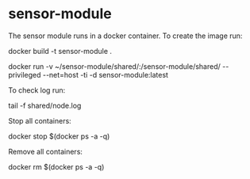 # sensor-module
The sensor module runs in a docker container. 
To create the image run:

docker build -t sensor-module .

docker run -v ~/sensor-module/shared/:/sensor-module/shared/ --privileged --net=host -ti -d sensor-module:latest

To check log run:

tail -f shared/node.log

Stop all containers:

docker stop $(docker ps -a -q)

Remove all containers:

docker rm $(docker ps -a -q)
